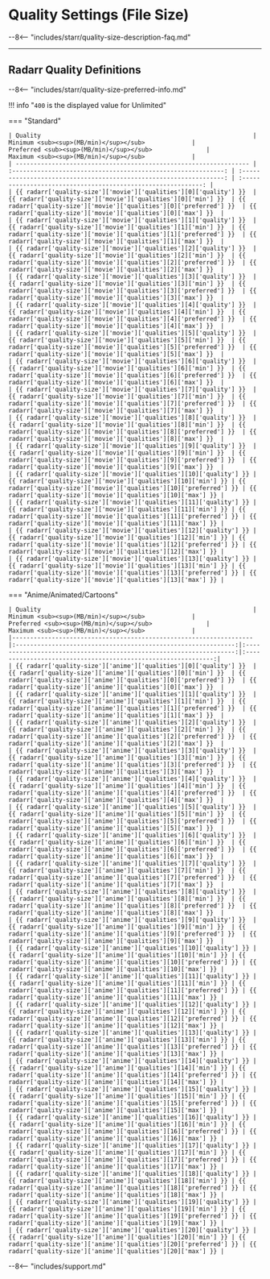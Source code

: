 # Quality Settings (File Size)

--8<-- "includes/starr/quality-size-description-faq.md"

---

## Radarr Quality Definitions

--8<-- "includes/starr/quality-size-preferred-info.md"

!!! info "`400` is the displayed value for Unlimited"

=== "Standard"

    | Quality                                                           |            Minimum <sub><sup>(MB/min)</sup></sub>             |              Preferred <sub><sup>(MB/min)</sup></sub>               |            Maximum <sub><sup>(MB/min)</sup></sub>             |
    | ----------------------------------------------------------------- | :-----------------------------------------------------------: | :-----------------------------------------------------------------: | :-----------------------------------------------------------: |
    | {{ radarr['quality-size']['movie']['qualities'][0]['quality'] }}  | {{ radarr['quality-size']['movie']['qualities'][0]['min'] }}  | {{ radarr['quality-size']['movie']['qualities'][0]['preferred'] }}  | {{ radarr['quality-size']['movie']['qualities'][0]['max'] }}  |
    | {{ radarr['quality-size']['movie']['qualities'][1]['quality'] }}  | {{ radarr['quality-size']['movie']['qualities'][1]['min'] }}  | {{ radarr['quality-size']['movie']['qualities'][1]['preferred'] }}  | {{ radarr['quality-size']['movie']['qualities'][1]['max'] }}  |
    | {{ radarr['quality-size']['movie']['qualities'][2]['quality'] }}  | {{ radarr['quality-size']['movie']['qualities'][2]['min'] }}  | {{ radarr['quality-size']['movie']['qualities'][2]['preferred'] }}  | {{ radarr['quality-size']['movie']['qualities'][2]['max'] }}  |
    | {{ radarr['quality-size']['movie']['qualities'][3]['quality'] }}  | {{ radarr['quality-size']['movie']['qualities'][3]['min'] }}  | {{ radarr['quality-size']['movie']['qualities'][3]['preferred'] }}  | {{ radarr['quality-size']['movie']['qualities'][3]['max'] }}  |
    | {{ radarr['quality-size']['movie']['qualities'][4]['quality'] }}  | {{ radarr['quality-size']['movie']['qualities'][4]['min'] }}  | {{ radarr['quality-size']['movie']['qualities'][4]['preferred'] }}  | {{ radarr['quality-size']['movie']['qualities'][4]['max'] }}  |
    | {{ radarr['quality-size']['movie']['qualities'][5]['quality'] }}  | {{ radarr['quality-size']['movie']['qualities'][5]['min'] }}  | {{ radarr['quality-size']['movie']['qualities'][5]['preferred'] }}  | {{ radarr['quality-size']['movie']['qualities'][5]['max'] }}  |
    | {{ radarr['quality-size']['movie']['qualities'][6]['quality'] }}  | {{ radarr['quality-size']['movie']['qualities'][6]['min'] }}  | {{ radarr['quality-size']['movie']['qualities'][6]['preferred'] }}  | {{ radarr['quality-size']['movie']['qualities'][6]['max'] }}  |
    | {{ radarr['quality-size']['movie']['qualities'][7]['quality'] }}  | {{ radarr['quality-size']['movie']['qualities'][7]['min'] }}  | {{ radarr['quality-size']['movie']['qualities'][7]['preferred'] }}  | {{ radarr['quality-size']['movie']['qualities'][7]['max'] }}  |
    | {{ radarr['quality-size']['movie']['qualities'][8]['quality'] }}  | {{ radarr['quality-size']['movie']['qualities'][8]['min'] }}  | {{ radarr['quality-size']['movie']['qualities'][8]['preferred'] }}  | {{ radarr['quality-size']['movie']['qualities'][8]['max'] }}  |
    | {{ radarr['quality-size']['movie']['qualities'][9]['quality'] }}  | {{ radarr['quality-size']['movie']['qualities'][9]['min'] }}  | {{ radarr['quality-size']['movie']['qualities'][9]['preferred'] }}  | {{ radarr['quality-size']['movie']['qualities'][9]['max'] }}  |
    | {{ radarr['quality-size']['movie']['qualities'][10]['quality'] }} | {{ radarr['quality-size']['movie']['qualities'][10]['min'] }} | {{ radarr['quality-size']['movie']['qualities'][10]['preferred'] }} | {{ radarr['quality-size']['movie']['qualities'][10]['max'] }} |
    | {{ radarr['quality-size']['movie']['qualities'][11]['quality'] }} | {{ radarr['quality-size']['movie']['qualities'][11]['min'] }} | {{ radarr['quality-size']['movie']['qualities'][11]['preferred'] }} | {{ radarr['quality-size']['movie']['qualities'][11]['max'] }} |
    | {{ radarr['quality-size']['movie']['qualities'][12]['quality'] }} | {{ radarr['quality-size']['movie']['qualities'][12]['min'] }} | {{ radarr['quality-size']['movie']['qualities'][12]['preferred'] }} | {{ radarr['quality-size']['movie']['qualities'][12]['max'] }} |
    | {{ radarr['quality-size']['movie']['qualities'][13]['quality'] }} | {{ radarr['quality-size']['movie']['qualities'][13]['min'] }} | {{ radarr['quality-size']['movie']['qualities'][13]['preferred'] }} | {{ radarr['quality-size']['movie']['qualities'][13]['max'] }} |

=== "Anime/Animated/Cartoons"

    | Quality                                                           |            Minimum <sub><sup>(MB/min)</sup></sub>             |              Preferred <sub><sup>(MB/min)</sup></sub>               |            Maximum <sub><sup>(MB/min)</sup></sub>             |
    |-------------------------------------------------------------------|:-------------------------------------------------------------:|:-------------------------------------------------------------------:|:-------------------------------------------------------------:|
    | {{ radarr['quality-size']['anime']['qualities'][0]['quality'] }}  | {{ radarr['quality-size']['anime']['qualities'][0]['min'] }}  | {{ radarr['quality-size']['anime']['qualities'][0]['preferred'] }}  | {{ radarr['quality-size']['anime']['qualities'][0]['max'] }}  |
    | {{ radarr['quality-size']['anime']['qualities'][1]['quality'] }}  | {{ radarr['quality-size']['anime']['qualities'][1]['min'] }}  | {{ radarr['quality-size']['anime']['qualities'][1]['preferred'] }}  | {{ radarr['quality-size']['anime']['qualities'][1]['max'] }}  |
    | {{ radarr['quality-size']['anime']['qualities'][2]['quality'] }}  | {{ radarr['quality-size']['anime']['qualities'][2]['min'] }}  | {{ radarr['quality-size']['anime']['qualities'][2]['preferred'] }}  | {{ radarr['quality-size']['anime']['qualities'][2]['max'] }}  |
    | {{ radarr['quality-size']['anime']['qualities'][3]['quality'] }}  | {{ radarr['quality-size']['anime']['qualities'][3]['min'] }}  | {{ radarr['quality-size']['anime']['qualities'][3]['preferred'] }}  | {{ radarr['quality-size']['anime']['qualities'][3]['max'] }}  |
    | {{ radarr['quality-size']['anime']['qualities'][4]['quality'] }}  | {{ radarr['quality-size']['anime']['qualities'][4]['min'] }}  | {{ radarr['quality-size']['anime']['qualities'][4]['preferred'] }}  | {{ radarr['quality-size']['anime']['qualities'][4]['max'] }}  |
    | {{ radarr['quality-size']['anime']['qualities'][5]['quality'] }}  | {{ radarr['quality-size']['anime']['qualities'][5]['min'] }}  | {{ radarr['quality-size']['anime']['qualities'][5]['preferred'] }}  | {{ radarr['quality-size']['anime']['qualities'][5]['max'] }}  |
    | {{ radarr['quality-size']['anime']['qualities'][6]['quality'] }}  | {{ radarr['quality-size']['anime']['qualities'][6]['min'] }}  | {{ radarr['quality-size']['anime']['qualities'][6]['preferred'] }}  | {{ radarr['quality-size']['anime']['qualities'][6]['max'] }}  |
    | {{ radarr['quality-size']['anime']['qualities'][7]['quality'] }}  | {{ radarr['quality-size']['anime']['qualities'][7]['min'] }}  | {{ radarr['quality-size']['anime']['qualities'][7]['preferred'] }}  | {{ radarr['quality-size']['anime']['qualities'][7]['max'] }}  |
    | {{ radarr['quality-size']['anime']['qualities'][8]['quality'] }}  | {{ radarr['quality-size']['anime']['qualities'][8]['min'] }}  | {{ radarr['quality-size']['anime']['qualities'][8]['preferred'] }}  | {{ radarr['quality-size']['anime']['qualities'][8]['max'] }}  |
    | {{ radarr['quality-size']['anime']['qualities'][9]['quality'] }}  | {{ radarr['quality-size']['anime']['qualities'][9]['min'] }}  | {{ radarr['quality-size']['anime']['qualities'][9]['preferred'] }}  | {{ radarr['quality-size']['anime']['qualities'][9]['max'] }}  |
    | {{ radarr['quality-size']['anime']['qualities'][10]['quality'] }} | {{ radarr['quality-size']['anime']['qualities'][10]['min'] }} | {{ radarr['quality-size']['anime']['qualities'][10]['preferred'] }} | {{ radarr['quality-size']['anime']['qualities'][10]['max'] }} |
    | {{ radarr['quality-size']['anime']['qualities'][11]['quality'] }} | {{ radarr['quality-size']['anime']['qualities'][11]['min'] }} | {{ radarr['quality-size']['anime']['qualities'][11]['preferred'] }} | {{ radarr['quality-size']['anime']['qualities'][11]['max'] }} |
    | {{ radarr['quality-size']['anime']['qualities'][12]['quality'] }} | {{ radarr['quality-size']['anime']['qualities'][12]['min'] }} | {{ radarr['quality-size']['anime']['qualities'][12]['preferred'] }} | {{ radarr['quality-size']['anime']['qualities'][12]['max'] }} |
    | {{ radarr['quality-size']['anime']['qualities'][13]['quality'] }} | {{ radarr['quality-size']['anime']['qualities'][13]['min'] }} | {{ radarr['quality-size']['anime']['qualities'][13]['preferred'] }} | {{ radarr['quality-size']['anime']['qualities'][13]['max'] }} |
    | {{ radarr['quality-size']['anime']['qualities'][14]['quality'] }} | {{ radarr['quality-size']['anime']['qualities'][14]['min'] }} | {{ radarr['quality-size']['anime']['qualities'][14]['preferred'] }} | {{ radarr['quality-size']['anime']['qualities'][14]['max'] }} |
    | {{ radarr['quality-size']['anime']['qualities'][15]['quality'] }} | {{ radarr['quality-size']['anime']['qualities'][15]['min'] }} | {{ radarr['quality-size']['anime']['qualities'][15]['preferred'] }} | {{ radarr['quality-size']['anime']['qualities'][15]['max'] }} |
    | {{ radarr['quality-size']['anime']['qualities'][16]['quality'] }} | {{ radarr['quality-size']['anime']['qualities'][16]['min'] }} | {{ radarr['quality-size']['anime']['qualities'][16]['preferred'] }} | {{ radarr['quality-size']['anime']['qualities'][16]['max'] }} |
    | {{ radarr['quality-size']['anime']['qualities'][17]['quality'] }} | {{ radarr['quality-size']['anime']['qualities'][17]['min'] }} | {{ radarr['quality-size']['anime']['qualities'][17]['preferred'] }} | {{ radarr['quality-size']['anime']['qualities'][17]['max'] }} |
    | {{ radarr['quality-size']['anime']['qualities'][18]['quality'] }} | {{ radarr['quality-size']['anime']['qualities'][18]['min'] }} | {{ radarr['quality-size']['anime']['qualities'][18]['preferred'] }} | {{ radarr['quality-size']['anime']['qualities'][18]['max'] }} |
    | {{ radarr['quality-size']['anime']['qualities'][19]['quality'] }} | {{ radarr['quality-size']['anime']['qualities'][19]['min'] }} | {{ radarr['quality-size']['anime']['qualities'][19]['preferred'] }} | {{ radarr['quality-size']['anime']['qualities'][19]['max'] }} |
    | {{ radarr['quality-size']['anime']['qualities'][20]['quality'] }} | {{ radarr['quality-size']['anime']['qualities'][20]['min'] }} | {{ radarr['quality-size']['anime']['qualities'][20]['preferred'] }} | {{ radarr['quality-size']['anime']['qualities'][20]['max'] }} |

--8<-- "includes/support.md"

